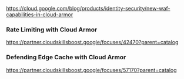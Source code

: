 https://cloud.google.com/blog/products/identity-security/new-waf-capabilities-in-cloud-armor

### Rate Limiting with Cloud Armor

https://partner.cloudskillsboost.google/focuses/42470?parent=catalog


### Defending Edge Cache with Cloud Armor

https://partner.cloudskillsboost.google/focuses/57170?parent=catalog
